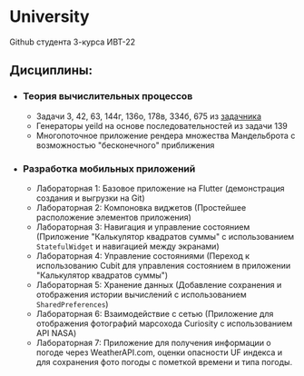# University

Github студента 3-курса ИВТ-22

## Дисциплины:

- ### Теория вычислительных процессов
  - Задачи 3, 42, 63, 144г, 136о, 178в, 334б, 675 из [задачника](https://ivtipm.github.io/Programming/Glava01/index01.htm)
  - Генераторы yeild на основе последовательностей из задачи 139
  - Многопоточное приложение рендера множества Мандельброта с возможностью "бесконечного" приближения

- ### Разработка мобильных приложений
  - Лабораторная 1: Базовое приложение на Flutter (демонстрация создания и выгрузки на Git)
  - Лабораторная 2: Компоновка виджетов (Простейшее расположение элементов приложения)
  - Лабораторная 3: Навигация и управление состоянием (Приложение "Калькулятор квадратов суммы" с использованием `StatefulWidget` и навигацией между экранами)
  - Лабораторная 4: Управление состояниями (Переход к использованию Cubit для управления состоянием в приложении "Калькулятор квадратов суммы")
  - Лабораторная 5: Хранение данных (Добавление сохранения и отображения истории вычислений с использованием `SharedPreferences`)
  - Лабораторная 6: Взаимодействие с сетью (Приложение для отображения фотографий марсохода Curiosity с использованием API NASA)
  - Лабораторная 7: Приложение для получения информации о погоде через WeatherAPI.com, оценки опасности UF индекса и для сохранения фото погоды с пометкой времени и типа погоды.
